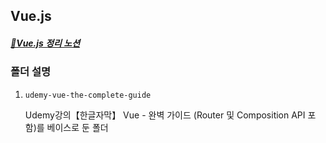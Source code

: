 ## Vue.js ##
##### [🔗Vue.js 정리 노션](https://separate-chimpanzee-eab.notion.site/vue-js-976572170dee441f985644cf720b5536) #####

### 폴더 설명 ###
1. `udemy-vue-the-complete-guide`

    Udemy강의【한글자막】 Vue - 완벽 가이드 (Router 및 Composition API 포함)를 베이스로 둔 폴더
    

